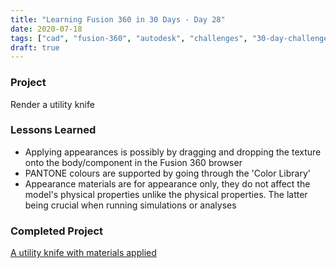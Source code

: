 ```yaml
---
title: "Learning Fusion 360 in 30 Days - Day 28"
date: 2020-07-18
tags: ["cad", "fusion-360", "autodesk", "challenges", "30-day-challenge", "fusion-360-in-30"]
draft: true
---
```

### Project
Render a utility knife

### Lessons Learned
- Applying appearances is possibly by dragging and dropping the texture onto the body/component in the Fusion 360 browser
- PANTONE colours are supported by going through the 'Color Library'
- Appearance materials are for appearance only, they do not affect the model's physical properties unlike the physical properties. The latter being crucial when running simulations or analyses

### Completed Project
[A utility knife with materials applied](https://a360.co/2Oo0e3v)
